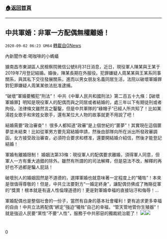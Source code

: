 ###  [:house:返回首頁](https://github.com/ourhimalayas/txt)
---

## 中共軍婚：非軍一方配偶無權離婚！
`2020-09-02 06:23 GM64` [轉載自GNews](https://gnews.org/zh-hant/329815/)

內新聞作者:喝咖啡的小螞蟻

據南昌市東湖區人民檢察院微信公號8月31日消息，近日，現役軍人陳某與王某于2019年7月登記結婚。婚後，陳某長期在外服役。犯罪嫌疑人周某某與王某系同事關系，與其私下交往發展關系，進而以男女朋友名義同居生活，法院以破壞軍婚罪對犯罪嫌疑人周某某依法批准逮捕。

“破壞”軍婚要觸犯“刑法”！
中共《中華人民共和國刑法》第二百五十九條：【破壞軍婚罪】明知是現役軍人的配偶而與之同居或者結婚的，處三年以下有期徒刑或者拘役。法律條文雖然言之鑿鑿，但是中共軍隊的“綠帽子”已經人所共知了！比如某湯姓女歌手和宋姓女歌手，還有某位大人物的故事就更不用說了吧！

結婚需要“政治審查”！
很多人都知道“政審”是上個世紀的“噩夢”！其實現在這個噩夢並未結束！比如從軍男方要先寫結婚申請，然後由部隊向所在派出所發政審調函，女方接受政治審查，必須符合要求和標准，還要開結婚介紹信，然後才能登記結婚！

軍婚有離婚限制！
婚姻法第33條：現役軍人的配偶要求離婚，須得軍人同意，但軍人一方有重大過錯的除外。雖然有所謂的的司法解釋，但是惡法不改，解釋的再好也不過都是騙人屁話！

破壞別人的婚姻固然是不道德的，選擇軍婚也就意味著一定程度上的“犧牲”！本來是很值得尊敬的！但是，中共立法要對方“一婚定終身”，讓配偶仿佛成了賄賂從軍的“獎賞！根本就是有違人性倫理道德的！更是對軍婚幸福的直接玷汙和侮辱！…

軍婚配偶也是整個社會的一份子，當然有自身的基本社會權利！更有追求更多幸福的自由！中共立法將配偶“綁定”強迫“犧牲”自己的幸福，“管天管地管你生殖器”！就是強迫人民要“黨性”不要“人性”，服務于中共邪惡的獨裁統治罷了！
![](https://s3.amazonaws.com/gnews-media-offload/wp-content/uploads/2020/09/02062243/Screenshot_2020-09-01-20-36-49-082_Discord-1.png)![](https://s3.amazonaws.com/gnews-media-offload/wp-content/uploads/2020/09/02060913/image0-10-1.jpg)


```
 
```

0
